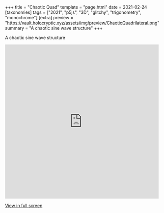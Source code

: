 +++
title = "Chaotic Quad"
template = "page.html"
date = 2021-02-24
[taxonomies]
tags = ["2021", "p5js", "3D", "glitchy", "trigonometry", "monochrome"]
[extra]
preview = "https://vault.holocryptic.xyz/assets/img/preview/ChaoticQuadrilateral.png"
summary = "A chaotic sine wave structure"
+++

A chaotic sine wave structure

<embed
type="text/html"
src="https://vault.holocryptic.xyz/src/2021/ChaoticQuadrilateral"
width="500"
height="500"
/>

<a target=_blank href="https://vault.holocryptic.xyz/src/2021/ChaoticQuadrilateral">View in full screen</a>
